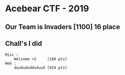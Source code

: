 # Acebear CTF - 2019 
## Our Team is Invaders [1100] 16 place

## Chall's I did
```
Misc :
	Welcome <3     [100 pts]
Web :
	duudududduduud [919 pts]
```